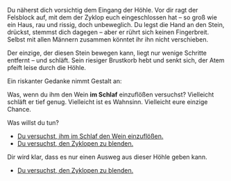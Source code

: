 <!-- Höhle -- Ausgang untersuchen -->

Du näherst dich vorsichtig dem Eingang der Höhle. Vor dir ragt der Felsblock auf, mit dem der Zyklop euch eingeschlossen hat – so groß wie ein Haus, rau und rissig, doch unbeweglich. Du legst die Hand an den Stein, drückst, stemmst dich dagegen – aber er rührt sich keinen Fingerbreit. Selbst mit allen Männern zusammen könntet ihr ihn nicht verschieben.

Der einzige, der diesen Stein bewegen kann, liegt nur wenige Schritte entfernt – und schläft. Sein riesiger Brustkorb hebt und senkt sich, der Atem pfeift leise durch die Höhle.

<div condition="!polyphem_drunk">

Ein riskanter Gedanke nimmt Gestalt an:

Was, wenn du ihm den Wein **im Schlaf** einzuflößen versuchst?
Vielleicht schläft er tief genug. Vielleicht ist es Wahnsinn. Vielleicht eure einzige Chance.

Was willst du tun?

- [Du versuchst, ihm im Schlaf den Wein einzuflößen.](9a)
- [Du versuchst, den Zyklopen zu blenden.](8)

</div>

<div condition="polyphem_drunk">

Dir wird klar, dass es nur einen Ausweg aus dieser Höhle geben kann.

- [Du versuchst, den Zyklopen zu blenden.](8)

</div>